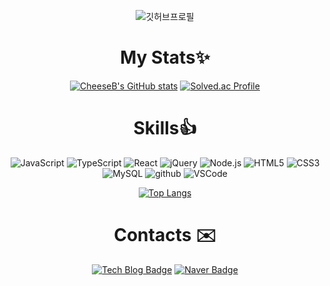 <center>

![깃허브프로필](https://user-images.githubusercontent.com/43297823/227778727-e4fe6d47-52d5-40f6-adfb-d5c82e3200ba.gif)

# My Stats✨

[![CheeseB's GitHub stats](https://github-readme-stats.vercel.app/api?username=CheeseB&show_icons=true&theme=buefy)](https://github.com/CheeseB/)
[![Solved.ac Profile](http://mazassumnida.wtf/api/v2/generate_badge?boj=ckckck2489)](https://solved.ac/ckckck2489/)

# Skills👍

![JavaScript](https://img.shields.io/badge/JavaScript-F7DF1E.svg?&style=for-the-badge&logo=JavaScript&logoColor=white)
![TypeScript](https://img.shields.io/badge/TypeScript-3178C6.svg?&style=for-the-badge&logo=TypeScript&logoColor=white)
![React](https://img.shields.io/badge/React-61DAFB.svg?&style=for-the-badge&logo=React&logoColor=white)
![jQuery](https://img.shields.io/badge/jQuery-0769AD.svg?&style=for-the-badge&logo=jQuery&logoColor=white)
![Node.js](https://img.shields.io/badge/Node.js-339933.svg?&style=for-the-badge&logo=Node.js&logoColor=white)
![HTML5](https://img.shields.io/badge/HTML5-E34F26.svg?&style=for-the-badge&logo=HTML5&logoColor=white)
![CSS3](https://img.shields.io/badge/CSS3-1572B6.svg?&style=for-the-badge&logo=CSS3&logoColor=white)
![MySQL](https://img.shields.io/badge/MySQL-4479A1.svg?&style=for-the-badge&logo=MySQL&logoColor=white)
![github](https://img.shields.io/badge/github-181717.svg?&style=for-the-badge&logo=github&logoColor=white)
![VSCode](https://img.shields.io/badge/VSCode-007ACC.svg?&style=for-the-badge&logo=VisualStudioCode&logoColor=white)

[![Top Langs](https://github-readme-stats.vercel.app/api/top-langs/?username=CheeseB&layout=compact)](https://github.com/CheeseB/)

# Contacts ✉️

[![Tech Blog Badge](https://img.shields.io/badge/GitHub%20Pages-222222?style=flat-square&logo=GitHub&logoColor=white&link=https://cheeseb.github.io/)](https://cheeseb.github.io/)
[![Naver Badge](https://img.shields.io/badge/Naver-03C75A?style=flat-square&logo=Naver&logoColor=white&link=mailto:2489ckckck@naver.com)](mailto:2489ckckck@naver.com)

</center>

